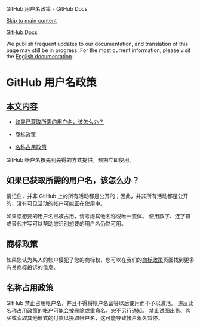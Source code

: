 GitHub 用户名政策 - GitHub Docs

[Skip to main content](#main-content)

[](/cn)[GitHub Docs](/cn)

We publish frequent updates to our documentation, and translation of this page may still be in progress. For the most current information, please visit the [English documentation](/en).

GitHub 用户名政策
==========

[本文内容](/site-policy/other-site-policies/github-username-policy#in-this-article)
----------

* [如果已获取所需的用户名，该怎么办？](#what-if-the-username-i-want-is-already-taken)

* [商标政策](#trademark-policy)

* [名称占用政策](#name-squatting-policy)

GitHub 帐户名按先到先得的方式提供，预期立即使用。

[](#what-if-the-username-i-want-is-already-taken)如果已获取所需的用户名，该怎么办？
----------

请记住，并非 GitHub 上的所有活动都是公开的；因此，并非所有活动都是公开的，没有可见活动的帐户可能正在使用中。

如果您想要的用户名已被占用，请考虑其他名称或唯一变体。 使用数字、连字符或替代拼写可以帮助您识别想要的用户名仍然可用。

[](#trademark-policy)商标政策
----------

如果您认为某人的帐户侵犯了您的商标权，您可以在我们的[商标政策](/cn/articles/github-trademark-policy)页面找到更多有关商标投诉的信息。

[](#name-squatting-policy)名称占用政策
----------

GitHub 禁止占用帐户名，并且不得将帐户名留等以后使用而不予以激活。 违反此名称占用政策的帐户可能会被删除或重命名，恕不另行通知。 禁止试图出售、购买或索取其他形式的付款以换取帐户名，这可能导致帐户永久暂停。
